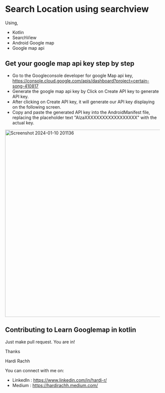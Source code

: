 # Search Location using searchview
Using,
  - Kotlin
  - SearchView
  - Android Google map
  - Google map api
    
## Get your google map api key step by step
  - Go to the Googleconsole developer for google Map api key, https://console.cloud.google.com/apis/dashboard?project=certain-song-410817
  - Generate the google map api key by Click on Create API key to generate API key.
  - After clicking on Create API key, it will generate our API key displaying on the following screen.
  - Copy and paste the generated API key into the AndroidManifest file, replacing the placeholder text "AlzaXXXXXXXXXXXXXXXXXX" with the actual key.

<img width="607" alt="Screenshot 2024-01-10 201136" src="https://github.com/hardi17/GoogleMapWithKotlin/assets/68413354/8a877fbb-f9cc-44db-a89b-27b94f11bb42">

## Contributing to Learn Googlemap in kotlin

Just make pull request. You are in!

Thanks

Hardi Rachh

You can connect with me on:

- LinkedIn : https://www.linkedin.com/in/hardi-r/
- Medium : https://hardirachh.medium.com/
